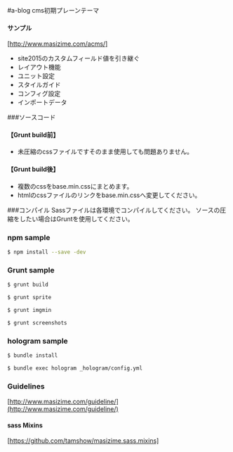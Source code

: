 
#a-blog cms初期プレーンテーマ

#### サンプル
[http://www.masizime.com/acms/]

- site2015のカスタムフィールド値を引き継ぐ
- レイアウト機能
- ユニット設定
- スタイルガイド
- コンフィグ設定
- インポートデータ


###ソースコード
#### 【Grunt build前】
 - 未圧縮のcssファイルですそのまま使用しても問題ありません。


#### 【Grunt build後】
 - 複数のcssをbase.min.cssにまとめます。
 - htmlのcssファイルのリンクをbase.min.cssへ変更してください。


###コンパイル
Sassファイルは各環境でコンパイルしてください。
ソースの圧縮をしたい場合はGruntを使用してください。



### npm sample

```bash
$ npm install --save -dev
```



### Grunt sample

```bash
$ grunt build  
```

```bash
$ grunt sprite
```

```bash
$ grunt imgmin
```

```bash
$ grunt screenshots
```



### hologram sample

```bash
$ bundle install
```

```bash
$ bundle exec hologram _hologram/config.yml
```


### Guidelines
[http://www.masizime.com/guideline/](http://www.masizime.com/guideline/)
#### sass Mixins
[https://github.com/tamshow/masizime.sass.mixins]










